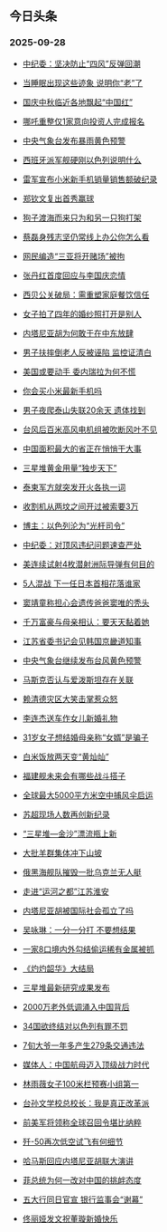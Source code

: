## 今日头条 
### 2025-09-28

+ [中纪委：坚决防止“四风”反弹回潮](https://www.toutiao.com/trending/7554728237902397466/?category_name=topic_innerflow&event_type=hot_board&log_pb=%257B%2522category_name%2522%253A%2522topic_innerflow%2522%252C%2522cluster_type%2522%253A%25220%2522%252C%2522enter_from%2522%253A%2522click_category%2522%252C%2522entrance_hotspot%2522%253A%2522outside%2522%252C%2522event_type%2522%253A%2522hot_board%2522%252C%2522hot_board_cluster_id%2522%253A%25227554728237902397466%2522%252C%2522hot_board_impr_id%2522%253A%252220250928001136FE0361940C1CFE84FC9D%2522%252C%2522jump_page%2522%253A%2522hot_board_page%2522%252C%2522location%2522%253A%2522news_hot_card%2522%252C%2522page_location%2522%253A%2522hot_board_page%2522%252C%2522source%2522%253A%2522trending_tab%2522%252C%2522style_id%2522%253A%252240132%2522%252C%2522title%2522%253A%2522%25E4%25B8%25AD%25E7%25BA%25AA%25E5%25A7%2594%25EF%25BC%259A%25E5%259D%259A%25E5%2586%25B3%25E9%2598%25B2%25E6%25AD%25A2%25E2%2580%259C%25E5%259B%259B%25E9%25A3%258E%25E2%2580%259D%25E5%258F%258D%25E5%25BC%25B9%25E5%259B%259E%25E6%25BD%25AE%2522%257D&rank=&style_id=40132&topic_id=7554728237902397466)

+ [当睡眠出现这些迹象 说明你“老”了](https://www.toutiao.com/trending/7553932145946771466/?category_name=topic_innerflow&event_type=hot_board&log_pb=%257B%2522category_name%2522%253A%2522topic_innerflow%2522%252C%2522cluster_type%2522%253A%25226%2522%252C%2522enter_from%2522%253A%2522click_category%2522%252C%2522entrance_hotspot%2522%253A%2522outside%2522%252C%2522event_type%2522%253A%2522hot_board%2522%252C%2522hot_board_cluster_id%2522%253A%25227553932145946771466%2522%252C%2522hot_board_impr_id%2522%253A%252220250928001136FE0361940C1CFE84FC9D%2522%252C%2522jump_page%2522%253A%2522hot_board_page%2522%252C%2522location%2522%253A%2522news_hot_card%2522%252C%2522page_location%2522%253A%2522hot_board_page%2522%252C%2522source%2522%253A%2522trending_tab%2522%252C%2522style_id%2522%253A%252240132%2522%252C%2522title%2522%253A%2522%25E5%25BD%2593%25E7%259D%25A1%25E7%259C%25A0%25E5%2587%25BA%25E7%258E%25B0%25E8%25BF%2599%25E4%25BA%259B%25E8%25BF%25B9%25E8%25B1%25A1%2B%25E8%25AF%25B4%25E6%2598%258E%25E4%25BD%25A0%25E2%2580%259C%25E8%2580%2581%25E2%2580%259D%25E4%25BA%2586%2522%257D&rank=&style_id=40132&topic_id=7553932145946771466)

+ [国庆中秋临近各地飘起“中国红”](https://www.toutiao.com/article/7554663695675261480)

+ [哪吒重整仅1家意向投资人完成报名](https://www.toutiao.com/trending/7554593857632731186/?category_name=topic_innerflow&event_type=hot_board&log_pb=%257B%2522category_name%2522%253A%2522topic_innerflow%2522%252C%2522cluster_type%2522%253A%25222%2522%252C%2522enter_from%2522%253A%2522click_category%2522%252C%2522entrance_hotspot%2522%253A%2522outside%2522%252C%2522event_type%2522%253A%2522hot_board%2522%252C%2522hot_board_cluster_id%2522%253A%25227554593857632731186%2522%252C%2522hot_board_impr_id%2522%253A%252220250928001136FE0361940C1CFE84FC9D%2522%252C%2522jump_page%2522%253A%2522hot_board_page%2522%252C%2522location%2522%253A%2522news_hot_card%2522%252C%2522page_location%2522%253A%2522hot_board_page%2522%252C%2522source%2522%253A%2522trending_tab%2522%252C%2522style_id%2522%253A%252240132%2522%252C%2522title%2522%253A%2522%25E5%2593%25AA%25E5%2590%2592%25E9%2587%258D%25E6%2595%25B4%25E4%25BB%25851%25E5%25AE%25B6%25E6%2584%258F%25E5%2590%2591%25E6%258A%2595%25E8%25B5%2584%25E4%25BA%25BA%25E5%25AE%258C%25E6%2588%2590%25E6%258A%25A5%25E5%2590%258D%2522%257D&rank=&style_id=40132&topic_id=7554593857632731186)

+ [中央气象台发布暴雨黄色预警](https://www.toutiao.com/trending/7554353255862616083/?category_name=topic_innerflow&event_type=hot_board&log_pb=%257B%2522category_name%2522%253A%2522topic_innerflow%2522%252C%2522cluster_type%2522%253A%25226%2522%252C%2522enter_from%2522%253A%2522click_category%2522%252C%2522entrance_hotspot%2522%253A%2522outside%2522%252C%2522event_type%2522%253A%2522hot_board%2522%252C%2522hot_board_cluster_id%2522%253A%25227554353255862616083%2522%252C%2522hot_board_impr_id%2522%253A%252220250928001136FE0361940C1CFE84FC9D%2522%252C%2522jump_page%2522%253A%2522hot_board_page%2522%252C%2522location%2522%253A%2522news_hot_card%2522%252C%2522page_location%2522%253A%2522hot_board_page%2522%252C%2522source%2522%253A%2522trending_tab%2522%252C%2522style_id%2522%253A%252240132%2522%252C%2522title%2522%253A%2522%25E4%25B8%25AD%25E5%25A4%25AE%25E6%25B0%2594%25E8%25B1%25A1%25E5%258F%25B0%25E5%258F%2591%25E5%25B8%2583%25E6%259A%25B4%25E9%259B%25A8%25E9%25BB%2584%25E8%2589%25B2%25E9%25A2%2584%25E8%25AD%25A6%2522%257D&rank=&style_id=40132&topic_id=7554353255862616083)

+ [西班牙派军舰硬刚以色列说明什么](https://www.toutiao.com/trending/7554730057629961738/?category_name=topic_innerflow&event_type=hot_board&log_pb=%257B%2522category_name%2522%253A%2522topic_innerflow%2522%252C%2522cluster_type%2522%253A%252213%2522%252C%2522enter_from%2522%253A%2522click_category%2522%252C%2522entrance_hotspot%2522%253A%2522outside%2522%252C%2522event_type%2522%253A%2522hot_board%2522%252C%2522hot_board_cluster_id%2522%253A%25227554730057629961738%2522%252C%2522hot_board_impr_id%2522%253A%252220250928001136FE0361940C1CFE84FC9D%2522%252C%2522jump_page%2522%253A%2522hot_board_page%2522%252C%2522location%2522%253A%2522news_hot_card%2522%252C%2522page_location%2522%253A%2522hot_board_page%2522%252C%2522source%2522%253A%2522trending_tab%2522%252C%2522style_id%2522%253A%252240132%2522%252C%2522title%2522%253A%2522%25E8%25A5%25BF%25E7%258F%25AD%25E7%2589%2599%25E6%25B4%25BE%25E5%2586%259B%25E8%2588%25B0%25E7%25A1%25AC%25E5%2588%259A%25E4%25BB%25A5%25E8%2589%25B2%25E5%2588%2597%25E8%25AF%25B4%25E6%2598%258E%25E4%25BB%2580%25E4%25B9%2588%2522%257D&rank=&style_id=40132&topic_id=7554730057629961738)

+ [雷军宣布小米新手机销量销售额破纪录](https://www.toutiao.com/trending/7554185063706099751/?category_name=topic_innerflow&event_type=hot_board&log_pb=%257B%2522category_name%2522%253A%2522topic_innerflow%2522%252C%2522cluster_type%2522%253A%25226%2522%252C%2522enter_from%2522%253A%2522click_category%2522%252C%2522entrance_hotspot%2522%253A%2522outside%2522%252C%2522event_type%2522%253A%2522hot_board%2522%252C%2522hot_board_cluster_id%2522%253A%25227554185063706099751%2522%252C%2522hot_board_impr_id%2522%253A%252220250928001136FE0361940C1CFE84FC9D%2522%252C%2522jump_page%2522%253A%2522hot_board_page%2522%252C%2522location%2522%253A%2522news_hot_card%2522%252C%2522page_location%2522%253A%2522hot_board_page%2522%252C%2522source%2522%253A%2522trending_tab%2522%252C%2522style_id%2522%253A%252240132%2522%252C%2522title%2522%253A%2522%25E9%259B%25B7%25E5%2586%259B%25E5%25AE%25A3%25E5%25B8%2583%25E5%25B0%258F%25E7%25B1%25B3%25E6%2596%25B0%25E6%2589%258B%25E6%259C%25BA%25E9%2594%2580%25E9%2587%258F%25E9%2594%2580%25E5%2594%25AE%25E9%25A2%259D%25E7%25A0%25B4%25E7%25BA%25AA%25E5%25BD%2595%2522%257D&rank=&style_id=40132&topic_id=7554185063706099751)

+ [郑钦文复出首秀赢球](https://www.toutiao.com/trending/7554322596410691111/?category_name=topic_innerflow&event_type=hot_board&log_pb=%257B%2522category_name%2522%253A%2522topic_innerflow%2522%252C%2522cluster_type%2522%253A%25222%2522%252C%2522enter_from%2522%253A%2522click_category%2522%252C%2522entrance_hotspot%2522%253A%2522outside%2522%252C%2522event_type%2522%253A%2522hot_board%2522%252C%2522hot_board_cluster_id%2522%253A%25227554322596410691111%2522%252C%2522hot_board_impr_id%2522%253A%252220250928001136FE0361940C1CFE84FC9D%2522%252C%2522jump_page%2522%253A%2522hot_board_page%2522%252C%2522location%2522%253A%2522news_hot_card%2522%252C%2522page_location%2522%253A%2522hot_board_page%2522%252C%2522source%2522%253A%2522trending_tab%2522%252C%2522style_id%2522%253A%252240132%2522%252C%2522title%2522%253A%2522%25E9%2583%2591%25E9%2592%25A6%25E6%2596%2587%25E5%25A4%258D%25E5%2587%25BA%25E9%25A6%2596%25E7%25A7%2580%25E8%25B5%25A2%25E7%2590%2583%2522%257D&rank=&style_id=40132&topic_id=7554322596410691111)

+ [狗子渡海而来只为和另一只狗打架](https://www.toutiao.com/trending/7554626885326487561/?category_name=topic_innerflow&event_type=hot_board&log_pb=%257B%2522category_name%2522%253A%2522topic_innerflow%2522%252C%2522cluster_type%2522%253A%25226%2522%252C%2522enter_from%2522%253A%2522click_category%2522%252C%2522entrance_hotspot%2522%253A%2522outside%2522%252C%2522event_type%2522%253A%2522hot_board%2522%252C%2522hot_board_cluster_id%2522%253A%25227554626885326487561%2522%252C%2522hot_board_impr_id%2522%253A%252220250928001136FE0361940C1CFE84FC9D%2522%252C%2522jump_page%2522%253A%2522hot_board_page%2522%252C%2522location%2522%253A%2522news_hot_card%2522%252C%2522page_location%2522%253A%2522hot_board_page%2522%252C%2522source%2522%253A%2522trending_tab%2522%252C%2522style_id%2522%253A%252240132%2522%252C%2522title%2522%253A%2522%25E7%258B%2597%25E5%25AD%2590%25E6%25B8%25A1%25E6%25B5%25B7%25E8%2580%258C%25E6%259D%25A5%25E5%258F%25AA%25E4%25B8%25BA%25E5%2592%258C%25E5%258F%25A6%25E4%25B8%2580%25E5%258F%25AA%25E7%258B%2597%25E6%2589%2593%25E6%259E%25B6%2522%257D&rank=&style_id=40132&topic_id=7554626885326487561)

+ [蔡磊身残志坚仍常线上办公你怎么看](https://www.toutiao.com/trending/7554689420588122131/?category_name=topic_innerflow&event_type=hot_board&log_pb=%257B%2522category_name%2522%253A%2522topic_innerflow%2522%252C%2522cluster_type%2522%253A%252210%2522%252C%2522enter_from%2522%253A%2522click_category%2522%252C%2522entrance_hotspot%2522%253A%2522outside%2522%252C%2522event_type%2522%253A%2522hot_board%2522%252C%2522hot_board_cluster_id%2522%253A%25227554689420588122131%2522%252C%2522hot_board_impr_id%2522%253A%252220250928001136FE0361940C1CFE84FC9D%2522%252C%2522jump_page%2522%253A%2522hot_board_page%2522%252C%2522location%2522%253A%2522news_hot_card%2522%252C%2522page_location%2522%253A%2522hot_board_page%2522%252C%2522source%2522%253A%2522trending_tab%2522%252C%2522style_id%2522%253A%252240132%2522%252C%2522title%2522%253A%2522%25E8%2594%25A1%25E7%25A3%258A%25E8%25BA%25AB%25E6%25AE%258B%25E5%25BF%2597%25E5%259D%259A%25E4%25BB%258D%25E5%25B8%25B8%25E7%25BA%25BF%25E4%25B8%258A%25E5%258A%259E%25E5%2585%25AC%25E4%25BD%25A0%25E6%2580%258E%25E4%25B9%2588%25E7%259C%258B%2522%257D&rank=&style_id=40132&topic_id=7554689420588122131)

+ [网民编造“三亚将开赌场”被拘](https://www.toutiao.com/trending/7554288939445010495/?category_name=topic_innerflow&event_type=hot_board&log_pb=%257B%2522category_name%2522%253A%2522topic_innerflow%2522%252C%2522cluster_type%2522%253A%25226%2522%252C%2522enter_from%2522%253A%2522click_category%2522%252C%2522entrance_hotspot%2522%253A%2522outside%2522%252C%2522event_type%2522%253A%2522hot_board%2522%252C%2522hot_board_cluster_id%2522%253A%25227554288939445010495%2522%252C%2522hot_board_impr_id%2522%253A%252220250928001136FE0361940C1CFE84FC9D%2522%252C%2522jump_page%2522%253A%2522hot_board_page%2522%252C%2522location%2522%253A%2522news_hot_card%2522%252C%2522page_location%2522%253A%2522hot_board_page%2522%252C%2522source%2522%253A%2522trending_tab%2522%252C%2522style_id%2522%253A%252240132%2522%252C%2522title%2522%253A%2522%25E7%25BD%2591%25E6%25B0%2591%25E7%25BC%2596%25E9%2580%25A0%25E2%2580%259C%25E4%25B8%2589%25E4%25BA%259A%25E5%25B0%2586%25E5%25BC%2580%25E8%25B5%258C%25E5%259C%25BA%25E2%2580%259D%25E8%25A2%25AB%25E6%258B%2598%2522%257D&rank=&style_id=40132&topic_id=7554288939445010495)

+ [张丹红首度回应与李国庆恋情](https://www.toutiao.com/trending/7554209605174214698/?category_name=topic_innerflow&event_type=hot_board&log_pb=%257B%2522category_name%2522%253A%2522topic_innerflow%2522%252C%2522cluster_type%2522%253A%25221%2522%252C%2522enter_from%2522%253A%2522click_category%2522%252C%2522entrance_hotspot%2522%253A%2522outside%2522%252C%2522event_type%2522%253A%2522hot_board%2522%252C%2522hot_board_cluster_id%2522%253A%25227554209605174214698%2522%252C%2522hot_board_impr_id%2522%253A%252220250928001136FE0361940C1CFE84FC9D%2522%252C%2522jump_page%2522%253A%2522hot_board_page%2522%252C%2522location%2522%253A%2522news_hot_card%2522%252C%2522page_location%2522%253A%2522hot_board_page%2522%252C%2522source%2522%253A%2522trending_tab%2522%252C%2522style_id%2522%253A%252240132%2522%252C%2522title%2522%253A%2522%25E5%25BC%25A0%25E4%25B8%25B9%25E7%25BA%25A2%25E9%25A6%2596%25E5%25BA%25A6%25E5%259B%259E%25E5%25BA%2594%25E4%25B8%258E%25E6%259D%258E%25E5%259B%25BD%25E5%25BA%2586%25E6%2581%258B%25E6%2583%2585%2522%257D&rank=&style_id=40132&topic_id=7554209605174214698)

+ [西贝公关破局：需重塑家庭餐饮信任](https://www.toutiao.com/trending/7554758444641685042/?category_name=topic_innerflow&event_type=hot_board&log_pb=%257B%2522category_name%2522%253A%2522topic_innerflow%2522%252C%2522cluster_type%2522%253A%252213%2522%252C%2522enter_from%2522%253A%2522click_category%2522%252C%2522entrance_hotspot%2522%253A%2522outside%2522%252C%2522event_type%2522%253A%2522hot_board%2522%252C%2522hot_board_cluster_id%2522%253A%25227554758444641685042%2522%252C%2522hot_board_impr_id%2522%253A%252220250928001136FE0361940C1CFE84FC9D%2522%252C%2522jump_page%2522%253A%2522hot_board_page%2522%252C%2522location%2522%253A%2522news_hot_card%2522%252C%2522page_location%2522%253A%2522hot_board_page%2522%252C%2522source%2522%253A%2522trending_tab%2522%252C%2522style_id%2522%253A%252240132%2522%252C%2522title%2522%253A%2522%25E8%25A5%25BF%25E8%25B4%259D%25E5%2585%25AC%25E5%2585%25B3%25E7%25A0%25B4%25E5%25B1%2580%25EF%25BC%259A%25E9%259C%2580%25E9%2587%258D%25E5%25A1%2591%25E5%25AE%25B6%25E5%25BA%25AD%25E9%25A4%2590%25E9%25A5%25AE%25E4%25BF%25A1%25E4%25BB%25BB%2522%257D&rank=&style_id=40132&topic_id=7554758444641685042)

+ [女子拍了四年的婚纱照打开是别人](https://www.toutiao.com/trending/7554591815173668903/?category_name=topic_innerflow&event_type=hot_board&log_pb=%257B%2522category_name%2522%253A%2522topic_innerflow%2522%252C%2522cluster_type%2522%253A%25220%2522%252C%2522enter_from%2522%253A%2522click_category%2522%252C%2522entrance_hotspot%2522%253A%2522outside%2522%252C%2522event_type%2522%253A%2522hot_board%2522%252C%2522hot_board_cluster_id%2522%253A%25227554591815173668903%2522%252C%2522hot_board_impr_id%2522%253A%252220250928001136FE0361940C1CFE84FC9D%2522%252C%2522jump_page%2522%253A%2522hot_board_page%2522%252C%2522location%2522%253A%2522news_hot_card%2522%252C%2522page_location%2522%253A%2522hot_board_page%2522%252C%2522source%2522%253A%2522trending_tab%2522%252C%2522style_id%2522%253A%252240132%2522%252C%2522title%2522%253A%2522%25E5%25A5%25B3%25E5%25AD%2590%25E6%258B%258D%25E4%25BA%2586%25E5%259B%259B%25E5%25B9%25B4%25E7%259A%2584%25E5%25A9%259A%25E7%25BA%25B1%25E7%2585%25A7%25E6%2589%2593%25E5%25BC%2580%25E6%2598%25AF%25E5%2588%25AB%25E4%25BA%25BA%2522%257D&rank=&style_id=40132&topic_id=7554591815173668903)

+ [内塔尼亚胡为何敢于在中东放肆](https://www.toutiao.com/trending/7554776726828486198/?category_name=topic_innerflow&event_type=hot_board&log_pb=%257B%2522category_name%2522%253A%2522topic_innerflow%2522%252C%2522cluster_type%2522%253A%252213%2522%252C%2522enter_from%2522%253A%2522click_category%2522%252C%2522entrance_hotspot%2522%253A%2522outside%2522%252C%2522event_type%2522%253A%2522hot_board%2522%252C%2522hot_board_cluster_id%2522%253A%25227554776726828486198%2522%252C%2522hot_board_impr_id%2522%253A%252220250928001136FE0361940C1CFE84FC9D%2522%252C%2522jump_page%2522%253A%2522hot_board_page%2522%252C%2522location%2522%253A%2522news_hot_card%2522%252C%2522page_location%2522%253A%2522hot_board_page%2522%252C%2522source%2522%253A%2522trending_tab%2522%252C%2522style_id%2522%253A%252240132%2522%252C%2522title%2522%253A%2522%25E5%2586%2585%25E5%25A1%2594%25E5%25B0%25BC%25E4%25BA%259A%25E8%2583%25A1%25E4%25B8%25BA%25E4%25BD%2595%25E6%2595%25A2%25E4%25BA%258E%25E5%259C%25A8%25E4%25B8%25AD%25E4%25B8%259C%25E6%2594%25BE%25E8%2582%2586%2522%257D&rank=&style_id=40132&topic_id=7554776726828486198)

+ [男子扶摔倒老人反被诬陷 监控证清白](https://www.toutiao.com/trending/7553953597017374758/?category_name=topic_innerflow&event_type=hot_board&log_pb=%257B%2522category_name%2522%253A%2522topic_innerflow%2522%252C%2522cluster_type%2522%253A%25228%2522%252C%2522enter_from%2522%253A%2522click_category%2522%252C%2522entrance_hotspot%2522%253A%2522outside%2522%252C%2522event_type%2522%253A%2522hot_board%2522%252C%2522hot_board_cluster_id%2522%253A%25227553953597017374758%2522%252C%2522hot_board_impr_id%2522%253A%252220250928001136FE0361940C1CFE84FC9D%2522%252C%2522jump_page%2522%253A%2522hot_board_page%2522%252C%2522location%2522%253A%2522news_hot_card%2522%252C%2522page_location%2522%253A%2522hot_board_page%2522%252C%2522source%2522%253A%2522trending_tab%2522%252C%2522style_id%2522%253A%252240132%2522%252C%2522title%2522%253A%2522%25E7%2594%25B7%25E5%25AD%2590%25E6%2589%25B6%25E6%2591%2594%25E5%2580%2592%25E8%2580%2581%25E4%25BA%25BA%25E5%258F%258D%25E8%25A2%25AB%25E8%25AF%25AC%25E9%2599%25B7%2B%25E7%259B%2591%25E6%258E%25A7%25E8%25AF%2581%25E6%25B8%2585%25E7%2599%25BD%2522%257D&rank=&style_id=40132&topic_id=7553953597017374758)

+ [美国或要动手 委内瑞拉为何不慌](https://www.toutiao.com/trending/7554183894813278259/?category_name=topic_innerflow&event_type=hot_board&log_pb=%257B%2522category_name%2522%253A%2522topic_innerflow%2522%252C%2522cluster_type%2522%253A%25221%2522%252C%2522enter_from%2522%253A%2522click_category%2522%252C%2522entrance_hotspot%2522%253A%2522outside%2522%252C%2522event_type%2522%253A%2522hot_board%2522%252C%2522hot_board_cluster_id%2522%253A%25227554183894813278259%2522%252C%2522hot_board_impr_id%2522%253A%252220250928001136FE0361940C1CFE84FC9D%2522%252C%2522jump_page%2522%253A%2522hot_board_page%2522%252C%2522location%2522%253A%2522news_hot_card%2522%252C%2522page_location%2522%253A%2522hot_board_page%2522%252C%2522source%2522%253A%2522trending_tab%2522%252C%2522style_id%2522%253A%252240132%2522%252C%2522title%2522%253A%2522%25E7%25BE%258E%25E5%259B%25BD%25E6%2588%2596%25E8%25A6%2581%25E5%258A%25A8%25E6%2589%258B%2B%25E5%25A7%2594%25E5%2586%2585%25E7%2591%259E%25E6%258B%2589%25E4%25B8%25BA%25E4%25BD%2595%25E4%25B8%258D%25E6%2585%258C%2522%257D&rank=&style_id=40132&topic_id=7554183894813278259)

+ [你会买小米最新手机吗](https://www.toutiao.com/trending/7554490231291789355/?category_name=topic_innerflow&event_type=hot_board&log_pb=%257B%2522category_name%2522%253A%2522topic_innerflow%2522%252C%2522cluster_type%2522%253A%252210%2522%252C%2522enter_from%2522%253A%2522click_category%2522%252C%2522entrance_hotspot%2522%253A%2522outside%2522%252C%2522event_type%2522%253A%2522hot_board%2522%252C%2522hot_board_cluster_id%2522%253A%25227554490231291789355%2522%252C%2522hot_board_impr_id%2522%253A%252220250928001136FE0361940C1CFE84FC9D%2522%252C%2522jump_page%2522%253A%2522hot_board_page%2522%252C%2522location%2522%253A%2522news_hot_card%2522%252C%2522page_location%2522%253A%2522hot_board_page%2522%252C%2522source%2522%253A%2522trending_tab%2522%252C%2522style_id%2522%253A%252240132%2522%252C%2522title%2522%253A%2522%25E4%25BD%25A0%25E4%25BC%259A%25E4%25B9%25B0%25E5%25B0%258F%25E7%25B1%25B3%25E6%259C%2580%25E6%2596%25B0%25E6%2589%258B%25E6%259C%25BA%25E5%2590%2597%2522%257D&rank=&style_id=40132&topic_id=7554490231291789355)

+ [男子夜爬泰山失联20余天 遗体找到](https://www.toutiao.com/trending/7554660981705719847/?category_name=topic_innerflow&event_type=hot_board&log_pb=%257B%2522category_name%2522%253A%2522topic_innerflow%2522%252C%2522cluster_type%2522%253A%25220%2522%252C%2522enter_from%2522%253A%2522click_category%2522%252C%2522entrance_hotspot%2522%253A%2522outside%2522%252C%2522event_type%2522%253A%2522hot_board%2522%252C%2522hot_board_cluster_id%2522%253A%25227554660981705719847%2522%252C%2522hot_board_impr_id%2522%253A%252220250928001136FE0361940C1CFE84FC9D%2522%252C%2522jump_page%2522%253A%2522hot_board_page%2522%252C%2522location%2522%253A%2522news_hot_card%2522%252C%2522page_location%2522%253A%2522hot_board_page%2522%252C%2522source%2522%253A%2522trending_tab%2522%252C%2522style_id%2522%253A%252240132%2522%252C%2522title%2522%253A%2522%25E7%2594%25B7%25E5%25AD%2590%25E5%25A4%259C%25E7%2588%25AC%25E6%25B3%25B0%25E5%25B1%25B1%25E5%25A4%25B1%25E8%2581%259420%25E4%25BD%2599%25E5%25A4%25A9%2B%25E9%2581%2597%25E4%25BD%2593%25E6%2589%25BE%25E5%2588%25B0%2522%257D&rank=&style_id=40132&topic_id=7554660981705719847)

+ [台风后百米高风电机组被吹断风叶不见](https://www.toutiao.com/trending/7554761190380097033/?category_name=topic_innerflow&event_type=hot_board&log_pb=%257B%2522category_name%2522%253A%2522topic_innerflow%2522%252C%2522cluster_type%2522%253A%25222%2522%252C%2522enter_from%2522%253A%2522click_category%2522%252C%2522entrance_hotspot%2522%253A%2522outside%2522%252C%2522event_type%2522%253A%2522hot_board%2522%252C%2522hot_board_cluster_id%2522%253A%25227554761190380097033%2522%252C%2522hot_board_impr_id%2522%253A%252220250928001136FE0361940C1CFE84FC9D%2522%252C%2522jump_page%2522%253A%2522hot_board_page%2522%252C%2522location%2522%253A%2522news_hot_card%2522%252C%2522page_location%2522%253A%2522hot_board_page%2522%252C%2522source%2522%253A%2522trending_tab%2522%252C%2522style_id%2522%253A%252240132%2522%252C%2522title%2522%253A%2522%25E5%258F%25B0%25E9%25A3%258E%25E5%2590%258E%25E7%2599%25BE%25E7%25B1%25B3%25E9%25AB%2598%25E9%25A3%258E%25E7%2594%25B5%25E6%259C%25BA%25E7%25BB%2584%25E8%25A2%25AB%25E5%2590%25B9%25E6%2596%25AD%25E9%25A3%258E%25E5%258F%25B6%25E4%25B8%258D%25E8%25A7%2581%2522%257D&rank=&style_id=40132&topic_id=7554761190380097033)

+ [中国面积最大的省正在悄悄干大事](https://www.toutiao.com/trending/7554698195389910555/?category_name=topic_innerflow&event_type=hot_board&log_pb=%257B%2522category_name%2522%253A%2522topic_innerflow%2522%252C%2522cluster_type%2522%253A%252213%2522%252C%2522enter_from%2522%253A%2522click_category%2522%252C%2522entrance_hotspot%2522%253A%2522outside%2522%252C%2522event_type%2522%253A%2522hot_board%2522%252C%2522hot_board_cluster_id%2522%253A%25227554698195389910555%2522%252C%2522hot_board_impr_id%2522%253A%252220250928001136FE0361940C1CFE84FC9D%2522%252C%2522jump_page%2522%253A%2522hot_board_page%2522%252C%2522location%2522%253A%2522news_hot_card%2522%252C%2522page_location%2522%253A%2522hot_board_page%2522%252C%2522source%2522%253A%2522trending_tab%2522%252C%2522style_id%2522%253A%252240132%2522%252C%2522title%2522%253A%2522%25E4%25B8%25AD%25E5%259B%25BD%25E9%259D%25A2%25E7%25A7%25AF%25E6%259C%2580%25E5%25A4%25A7%25E7%259A%2584%25E7%259C%2581%25E6%25AD%25A3%25E5%259C%25A8%25E6%2582%2584%25E6%2582%2584%25E5%25B9%25B2%25E5%25A4%25A7%25E4%25BA%258B%2522%257D&rank=&style_id=40132&topic_id=7554698195389910555)

+ [三星堆黄金用量“独步天下”](https://www.toutiao.com/trending/7554693706281435162/?category_name=topic_innerflow&event_type=hot_board&log_pb=%257B%2522category_name%2522%253A%2522topic_innerflow%2522%252C%2522cluster_type%2522%253A%25226%2522%252C%2522enter_from%2522%253A%2522click_category%2522%252C%2522entrance_hotspot%2522%253A%2522outside%2522%252C%2522event_type%2522%253A%2522hot_board%2522%252C%2522hot_board_cluster_id%2522%253A%25227554693706281435162%2522%252C%2522hot_board_impr_id%2522%253A%252220250928001136FE0361940C1CFE84FC9D%2522%252C%2522jump_page%2522%253A%2522hot_board_page%2522%252C%2522location%2522%253A%2522news_hot_card%2522%252C%2522page_location%2522%253A%2522hot_board_page%2522%252C%2522source%2522%253A%2522trending_tab%2522%252C%2522style_id%2522%253A%252240132%2522%252C%2522title%2522%253A%2522%25E4%25B8%2589%25E6%2598%259F%25E5%25A0%2586%25E9%25BB%2584%25E9%2587%2591%25E7%2594%25A8%25E9%2587%258F%25E2%2580%259C%25E7%258B%25AC%25E6%25AD%25A5%25E5%25A4%25A9%25E4%25B8%258B%25E2%2580%259D%2522%257D&rank=&style_id=40132&topic_id=7554693706281435162)

+ [泰柬军方就突发开火各执一词](https://www.toutiao.com/trending/7553801995451121700/?category_name=topic_innerflow&event_type=hot_board&log_pb=%257B%2522category_name%2522%253A%2522topic_innerflow%2522%252C%2522cluster_type%2522%253A%25221%2522%252C%2522enter_from%2522%253A%2522click_category%2522%252C%2522entrance_hotspot%2522%253A%2522outside%2522%252C%2522event_type%2522%253A%2522hot_board%2522%252C%2522hot_board_cluster_id%2522%253A%25227553801995451121700%2522%252C%2522hot_board_impr_id%2522%253A%252220250928001136FE0361940C1CFE84FC9D%2522%252C%2522jump_page%2522%253A%2522hot_board_page%2522%252C%2522location%2522%253A%2522news_hot_card%2522%252C%2522page_location%2522%253A%2522hot_board_page%2522%252C%2522source%2522%253A%2522trending_tab%2522%252C%2522style_id%2522%253A%252240132%2522%252C%2522title%2522%253A%2522%25E6%25B3%25B0%25E6%259F%25AC%25E5%2586%259B%25E6%2596%25B9%25E5%25B0%25B1%25E7%25AA%2581%25E5%258F%2591%25E5%25BC%2580%25E7%2581%25AB%25E5%2590%2584%25E6%2589%25A7%25E4%25B8%2580%25E8%25AF%258D%2522%257D&rank=&style_id=40132&topic_id=7553801995451121700)

+ [收割机从两坟之间开过被索要3万](https://www.toutiao.com/trending/7554406263191748658/?category_name=topic_innerflow&event_type=hot_board&log_pb=%257B%2522category_name%2522%253A%2522topic_innerflow%2522%252C%2522cluster_type%2522%253A%25226%2522%252C%2522enter_from%2522%253A%2522click_category%2522%252C%2522entrance_hotspot%2522%253A%2522outside%2522%252C%2522event_type%2522%253A%2522hot_board%2522%252C%2522hot_board_cluster_id%2522%253A%25227554406263191748658%2522%252C%2522hot_board_impr_id%2522%253A%252220250928001136FE0361940C1CFE84FC9D%2522%252C%2522jump_page%2522%253A%2522hot_board_page%2522%252C%2522location%2522%253A%2522news_hot_card%2522%252C%2522page_location%2522%253A%2522hot_board_page%2522%252C%2522source%2522%253A%2522trending_tab%2522%252C%2522style_id%2522%253A%252240132%2522%252C%2522title%2522%253A%2522%25E6%2594%25B6%25E5%2589%25B2%25E6%259C%25BA%25E4%25BB%258E%25E4%25B8%25A4%25E5%259D%259F%25E4%25B9%258B%25E9%2597%25B4%25E5%25BC%2580%25E8%25BF%2587%25E8%25A2%25AB%25E7%25B4%25A2%25E8%25A6%25813%25E4%25B8%2587%2522%257D&rank=&style_id=40132&topic_id=7554406263191748658)

+ [博主：以色列沦为“光杆司令”](https://www.toutiao.com/trending/7554757122257325610/?category_name=topic_innerflow&event_type=hot_board&log_pb=%257B%2522category_name%2522%253A%2522topic_innerflow%2522%252C%2522cluster_type%2522%253A%252213%2522%252C%2522enter_from%2522%253A%2522click_category%2522%252C%2522entrance_hotspot%2522%253A%2522outside%2522%252C%2522event_type%2522%253A%2522hot_board%2522%252C%2522hot_board_cluster_id%2522%253A%25227554757122257325610%2522%252C%2522hot_board_impr_id%2522%253A%252220250928001136FE0361940C1CFE84FC9D%2522%252C%2522jump_page%2522%253A%2522hot_board_page%2522%252C%2522location%2522%253A%2522news_hot_card%2522%252C%2522page_location%2522%253A%2522hot_board_page%2522%252C%2522source%2522%253A%2522trending_tab%2522%252C%2522style_id%2522%253A%252240132%2522%252C%2522title%2522%253A%2522%25E5%258D%259A%25E4%25B8%25BB%25EF%25BC%259A%25E4%25BB%25A5%25E8%2589%25B2%25E5%2588%2597%25E6%25B2%25A6%25E4%25B8%25BA%25E2%2580%259C%25E5%2585%2589%25E6%259D%2586%25E5%258F%25B8%25E4%25BB%25A4%25E2%2580%259D%2522%257D&rank=&style_id=40132&topic_id=7554757122257325610)

+ [中纪委：对顶风违纪问题速查严处](https://www.toutiao.com/trending/7553590271666962474/?category_name=topic_innerflow&event_type=hot_board&log_pb=%257B%2522category_name%2522%253A%2522topic_innerflow%2522%252C%2522cluster_type%2522%253A%25226%2522%252C%2522enter_from%2522%253A%2522click_category%2522%252C%2522entrance_hotspot%2522%253A%2522outside%2522%252C%2522event_type%2522%253A%2522hot_board%2522%252C%2522hot_board_cluster_id%2522%253A%25227553590271666962474%2522%252C%2522hot_board_impr_id%2522%253A%252220250928001136FE0361940C1CFE84FC9D%2522%252C%2522jump_page%2522%253A%2522hot_board_page%2522%252C%2522location%2522%253A%2522news_hot_card%2522%252C%2522page_location%2522%253A%2522hot_board_page%2522%252C%2522source%2522%253A%2522trending_tab%2522%252C%2522style_id%2522%253A%252240132%2522%252C%2522title%2522%253A%2522%25E4%25B8%25AD%25E7%25BA%25AA%25E5%25A7%2594%25EF%25BC%259A%25E5%25AF%25B9%25E9%25A1%25B6%25E9%25A3%258E%25E8%25BF%259D%25E7%25BA%25AA%25E9%2597%25AE%25E9%25A2%2598%25E9%2580%259F%25E6%259F%25A5%25E4%25B8%25A5%25E5%25A4%2584%2522%257D&rank=&style_id=40132&topic_id=7553590271666962474)

+ [美连续试射4枚潜射洲际导弹有何目的](https://www.toutiao.com/trending/7554717828406840895/?category_name=topic_innerflow&event_type=hot_board&log_pb=%257B%2522category_name%2522%253A%2522topic_innerflow%2522%252C%2522cluster_type%2522%253A%252213%2522%252C%2522enter_from%2522%253A%2522click_category%2522%252C%2522entrance_hotspot%2522%253A%2522outside%2522%252C%2522event_type%2522%253A%2522hot_board%2522%252C%2522hot_board_cluster_id%2522%253A%25227554717828406840895%2522%252C%2522hot_board_impr_id%2522%253A%252220250928001136FE0361940C1CFE84FC9D%2522%252C%2522jump_page%2522%253A%2522hot_board_page%2522%252C%2522location%2522%253A%2522news_hot_card%2522%252C%2522page_location%2522%253A%2522hot_board_page%2522%252C%2522source%2522%253A%2522trending_tab%2522%252C%2522style_id%2522%253A%252240132%2522%252C%2522title%2522%253A%2522%25E7%25BE%258E%25E8%25BF%259E%25E7%25BB%25AD%25E8%25AF%2595%25E5%25B0%25844%25E6%259E%259A%25E6%25BD%259C%25E5%25B0%2584%25E6%25B4%25B2%25E9%2599%2585%25E5%25AF%25BC%25E5%25BC%25B9%25E6%259C%2589%25E4%25BD%2595%25E7%259B%25AE%25E7%259A%2584%2522%257D&rank=&style_id=40132&topic_id=7554717828406840895)

+ [5人混战 下一任日本首相花落谁家](https://www.toutiao.com/trending/7553880742145818660/?category_name=topic_innerflow&event_type=hot_board&log_pb=%257B%2522category_name%2522%253A%2522topic_innerflow%2522%252C%2522cluster_type%2522%253A%25221%2522%252C%2522enter_from%2522%253A%2522click_category%2522%252C%2522entrance_hotspot%2522%253A%2522outside%2522%252C%2522event_type%2522%253A%2522hot_board%2522%252C%2522hot_board_cluster_id%2522%253A%25227553880742145818660%2522%252C%2522hot_board_impr_id%2522%253A%252220250928001136FE0361940C1CFE84FC9D%2522%252C%2522jump_page%2522%253A%2522hot_board_page%2522%252C%2522location%2522%253A%2522news_hot_card%2522%252C%2522page_location%2522%253A%2522hot_board_page%2522%252C%2522source%2522%253A%2522trending_tab%2522%252C%2522style_id%2522%253A%252240132%2522%252C%2522title%2522%253A%25225%25E4%25BA%25BA%25E6%25B7%25B7%25E6%2588%2598%2B%25E4%25B8%258B%25E4%25B8%2580%25E4%25BB%25BB%25E6%2597%25A5%25E6%259C%25AC%25E9%25A6%2596%25E7%259B%25B8%25E8%258A%25B1%25E8%2590%25BD%25E8%25B0%2581%25E5%25AE%25B6%2522%257D&rank=&style_id=40132&topic_id=7553880742145818660)

+ [窦靖童称担心会遗传爸爸窦唯的秃头](https://www.toutiao.com/trending/7554370309064048667/?category_name=topic_innerflow&event_type=hot_board&log_pb=%257B%2522category_name%2522%253A%2522topic_innerflow%2522%252C%2522cluster_type%2522%253A%25226%2522%252C%2522enter_from%2522%253A%2522click_category%2522%252C%2522entrance_hotspot%2522%253A%2522outside%2522%252C%2522event_type%2522%253A%2522hot_board%2522%252C%2522hot_board_cluster_id%2522%253A%25227554370309064048667%2522%252C%2522hot_board_impr_id%2522%253A%252220250928001136FE0361940C1CFE84FC9D%2522%252C%2522jump_page%2522%253A%2522hot_board_page%2522%252C%2522location%2522%253A%2522news_hot_card%2522%252C%2522page_location%2522%253A%2522hot_board_page%2522%252C%2522source%2522%253A%2522trending_tab%2522%252C%2522style_id%2522%253A%252240132%2522%252C%2522title%2522%253A%2522%25E7%25AA%25A6%25E9%259D%2596%25E7%25AB%25A5%25E7%25A7%25B0%25E6%258B%2585%25E5%25BF%2583%25E4%25BC%259A%25E9%2581%2597%25E4%25BC%25A0%25E7%2588%25B8%25E7%2588%25B8%25E7%25AA%25A6%25E5%2594%25AF%25E7%259A%2584%25E7%25A7%2583%25E5%25A4%25B4%2522%257D&rank=&style_id=40132&topic_id=7554370309064048667)

+ [千万富豪与母亲相认：要天天黏着她](https://www.toutiao.com/trending/7553980712710537270/?category_name=topic_innerflow&event_type=hot_board&log_pb=%257B%2522category_name%2522%253A%2522topic_innerflow%2522%252C%2522cluster_type%2522%253A%25220%2522%252C%2522enter_from%2522%253A%2522click_category%2522%252C%2522entrance_hotspot%2522%253A%2522outside%2522%252C%2522event_type%2522%253A%2522hot_board%2522%252C%2522hot_board_cluster_id%2522%253A%25227553980712710537270%2522%252C%2522hot_board_impr_id%2522%253A%252220250928001136FE0361940C1CFE84FC9D%2522%252C%2522jump_page%2522%253A%2522hot_board_page%2522%252C%2522location%2522%253A%2522news_hot_card%2522%252C%2522page_location%2522%253A%2522hot_board_page%2522%252C%2522source%2522%253A%2522trending_tab%2522%252C%2522style_id%2522%253A%252240132%2522%252C%2522title%2522%253A%2522%25E5%258D%2583%25E4%25B8%2587%25E5%25AF%258C%25E8%25B1%25AA%25E4%25B8%258E%25E6%25AF%258D%25E4%25BA%25B2%25E7%259B%25B8%25E8%25AE%25A4%25EF%25BC%259A%25E8%25A6%2581%25E5%25A4%25A9%25E5%25A4%25A9%25E9%25BB%258F%25E7%259D%2580%25E5%25A5%25B9%2522%257D&rank=&style_id=40132&topic_id=7553980712710537270)

+ [江苏省委书记会见韩国京畿道知事](https://www.toutiao.com/trending/7554749369124487218/?category_name=topic_innerflow&event_type=hot_board&log_pb=%257B%2522category_name%2522%253A%2522topic_innerflow%2522%252C%2522cluster_type%2522%253A%25226%2522%252C%2522enter_from%2522%253A%2522click_category%2522%252C%2522entrance_hotspot%2522%253A%2522outside%2522%252C%2522event_type%2522%253A%2522hot_board%2522%252C%2522hot_board_cluster_id%2522%253A%25227554749369124487218%2522%252C%2522hot_board_impr_id%2522%253A%252220250928001136FE0361940C1CFE84FC9D%2522%252C%2522jump_page%2522%253A%2522hot_board_page%2522%252C%2522location%2522%253A%2522news_hot_card%2522%252C%2522page_location%2522%253A%2522hot_board_page%2522%252C%2522source%2522%253A%2522trending_tab%2522%252C%2522style_id%2522%253A%252240132%2522%252C%2522title%2522%253A%2522%25E6%25B1%259F%25E8%258B%258F%25E7%259C%2581%25E5%25A7%2594%25E4%25B9%25A6%25E8%25AE%25B0%25E4%25BC%259A%25E8%25A7%2581%25E9%259F%25A9%25E5%259B%25BD%25E4%25BA%25AC%25E7%2595%25BF%25E9%2581%2593%25E7%259F%25A5%25E4%25BA%258B%2522%257D&rank=&style_id=40132&topic_id=7554749369124487218)

+ [中央气象台继续发布台风黄色预警](https://www.toutiao.com/trending/7554242070060220426/?category_name=topic_innerflow&event_type=hot_board&log_pb=%257B%2522category_name%2522%253A%2522topic_innerflow%2522%252C%2522cluster_type%2522%253A%25226%2522%252C%2522enter_from%2522%253A%2522click_category%2522%252C%2522entrance_hotspot%2522%253A%2522outside%2522%252C%2522event_type%2522%253A%2522hot_board%2522%252C%2522hot_board_cluster_id%2522%253A%25227554242070060220426%2522%252C%2522hot_board_impr_id%2522%253A%252220250928001136FE0361940C1CFE84FC9D%2522%252C%2522jump_page%2522%253A%2522hot_board_page%2522%252C%2522location%2522%253A%2522news_hot_card%2522%252C%2522page_location%2522%253A%2522hot_board_page%2522%252C%2522source%2522%253A%2522trending_tab%2522%252C%2522style_id%2522%253A%252240132%2522%252C%2522title%2522%253A%2522%25E4%25B8%25AD%25E5%25A4%25AE%25E6%25B0%2594%25E8%25B1%25A1%25E5%258F%25B0%25E7%25BB%25A7%25E7%25BB%25AD%25E5%258F%2591%25E5%25B8%2583%25E5%258F%25B0%25E9%25A3%258E%25E9%25BB%2584%25E8%2589%25B2%25E9%25A2%2584%25E8%25AD%25A6%2522%257D&rank=&style_id=40132&topic_id=7554242070060220426)

+ [马斯克否认与爱泼斯坦存在关联](https://www.toutiao.com/trending/7554634241788346394/?category_name=topic_innerflow&event_type=hot_board&log_pb=%257B%2522category_name%2522%253A%2522topic_innerflow%2522%252C%2522cluster_type%2522%253A%25221%2522%252C%2522enter_from%2522%253A%2522click_category%2522%252C%2522entrance_hotspot%2522%253A%2522outside%2522%252C%2522event_type%2522%253A%2522hot_board%2522%252C%2522hot_board_cluster_id%2522%253A%25227554634241788346394%2522%252C%2522hot_board_impr_id%2522%253A%252220250928001136FE0361940C1CFE84FC9D%2522%252C%2522jump_page%2522%253A%2522hot_board_page%2522%252C%2522location%2522%253A%2522news_hot_card%2522%252C%2522page_location%2522%253A%2522hot_board_page%2522%252C%2522source%2522%253A%2522trending_tab%2522%252C%2522style_id%2522%253A%252240132%2522%252C%2522title%2522%253A%2522%25E9%25A9%25AC%25E6%2596%25AF%25E5%2585%258B%25E5%2590%25A6%25E8%25AE%25A4%25E4%25B8%258E%25E7%2588%25B1%25E6%25B3%25BC%25E6%2596%25AF%25E5%259D%25A6%25E5%25AD%2598%25E5%259C%25A8%25E5%2585%25B3%25E8%2581%2594%2522%257D&rank=&style_id=40132&topic_id=7554634241788346394)

+ [赖清德灾区大笑击掌惹众怒](https://www.toutiao.com/trending/7554737840341388827/?category_name=topic_innerflow&event_type=hot_board&log_pb=%257B%2522category_name%2522%253A%2522topic_innerflow%2522%252C%2522cluster_type%2522%253A%252213%2522%252C%2522enter_from%2522%253A%2522click_category%2522%252C%2522entrance_hotspot%2522%253A%2522outside%2522%252C%2522event_type%2522%253A%2522hot_board%2522%252C%2522hot_board_cluster_id%2522%253A%25227554737840341388827%2522%252C%2522hot_board_impr_id%2522%253A%252220250928001136FE0361940C1CFE84FC9D%2522%252C%2522jump_page%2522%253A%2522hot_board_page%2522%252C%2522location%2522%253A%2522news_hot_card%2522%252C%2522page_location%2522%253A%2522hot_board_page%2522%252C%2522source%2522%253A%2522trending_tab%2522%252C%2522style_id%2522%253A%252240132%2522%252C%2522title%2522%253A%2522%25E8%25B5%2596%25E6%25B8%2585%25E5%25BE%25B7%25E7%2581%25BE%25E5%258C%25BA%25E5%25A4%25A7%25E7%25AC%2591%25E5%2587%25BB%25E6%258E%258C%25E6%2583%25B9%25E4%25BC%2597%25E6%2580%2592%2522%257D&rank=&style_id=40132&topic_id=7554737840341388827)

+ [李连杰送车作女儿新婚礼物](https://www.toutiao.com/trending/7553783272950530091/?category_name=topic_innerflow&event_type=hot_board&log_pb=%257B%2522category_name%2522%253A%2522topic_innerflow%2522%252C%2522cluster_type%2522%253A%25226%2522%252C%2522enter_from%2522%253A%2522click_category%2522%252C%2522entrance_hotspot%2522%253A%2522outside%2522%252C%2522event_type%2522%253A%2522hot_board%2522%252C%2522hot_board_cluster_id%2522%253A%25227553783272950530091%2522%252C%2522hot_board_impr_id%2522%253A%252220250928001136FE0361940C1CFE84FC9D%2522%252C%2522jump_page%2522%253A%2522hot_board_page%2522%252C%2522location%2522%253A%2522news_hot_card%2522%252C%2522page_location%2522%253A%2522hot_board_page%2522%252C%2522source%2522%253A%2522trending_tab%2522%252C%2522style_id%2522%253A%252240132%2522%252C%2522title%2522%253A%2522%25E6%259D%258E%25E8%25BF%259E%25E6%259D%25B0%25E9%2580%2581%25E8%25BD%25A6%25E4%25BD%259C%25E5%25A5%25B3%25E5%2584%25BF%25E6%2596%25B0%25E5%25A9%259A%25E7%25A4%25BC%25E7%2589%25A9%2522%257D&rank=&style_id=40132&topic_id=7553783272950530091)

+ [31岁女子想结婚母亲称“女婿”是骗子](https://www.toutiao.com/trending/7554651695100215338/?category_name=topic_innerflow&event_type=hot_board&log_pb=%257B%2522category_name%2522%253A%2522topic_innerflow%2522%252C%2522cluster_type%2522%253A%25226%2522%252C%2522enter_from%2522%253A%2522click_category%2522%252C%2522entrance_hotspot%2522%253A%2522outside%2522%252C%2522event_type%2522%253A%2522hot_board%2522%252C%2522hot_board_cluster_id%2522%253A%25227554651695100215338%2522%252C%2522hot_board_impr_id%2522%253A%252220250928001136FE0361940C1CFE84FC9D%2522%252C%2522jump_page%2522%253A%2522hot_board_page%2522%252C%2522location%2522%253A%2522news_hot_card%2522%252C%2522page_location%2522%253A%2522hot_board_page%2522%252C%2522source%2522%253A%2522trending_tab%2522%252C%2522style_id%2522%253A%252240132%2522%252C%2522title%2522%253A%252231%25E5%25B2%2581%25E5%25A5%25B3%25E5%25AD%2590%25E6%2583%25B3%25E7%25BB%2593%25E5%25A9%259A%25E6%25AF%258D%25E4%25BA%25B2%25E7%25A7%25B0%25E2%2580%259C%25E5%25A5%25B3%25E5%25A9%25BF%25E2%2580%259D%25E6%2598%25AF%25E9%25AA%2597%25E5%25AD%2590%2522%257D&rank=&style_id=40132&topic_id=7554651695100215338)

+ [白米饭放两天变“黄灿灿”](https://www.toutiao.com/trending/7554600760084873258/?category_name=topic_innerflow&event_type=hot_board&log_pb=%257B%2522category_name%2522%253A%2522topic_innerflow%2522%252C%2522cluster_type%2522%253A%25228%2522%252C%2522enter_from%2522%253A%2522click_category%2522%252C%2522entrance_hotspot%2522%253A%2522outside%2522%252C%2522event_type%2522%253A%2522hot_board%2522%252C%2522hot_board_cluster_id%2522%253A%25227554600760084873258%2522%252C%2522hot_board_impr_id%2522%253A%252220250928001136FE0361940C1CFE84FC9D%2522%252C%2522jump_page%2522%253A%2522hot_board_page%2522%252C%2522location%2522%253A%2522news_hot_card%2522%252C%2522page_location%2522%253A%2522hot_board_page%2522%252C%2522source%2522%253A%2522trending_tab%2522%252C%2522style_id%2522%253A%252240132%2522%252C%2522title%2522%253A%2522%25E7%2599%25BD%25E7%25B1%25B3%25E9%25A5%25AD%25E6%2594%25BE%25E4%25B8%25A4%25E5%25A4%25A9%25E5%258F%2598%25E2%2580%259C%25E9%25BB%2584%25E7%2581%25BF%25E7%2581%25BF%25E2%2580%259D%2522%257D&rank=&style_id=40132&topic_id=7554600760084873258)

+ [福建舰未来会有哪些战斗搭子](https://www.toutiao.com/trending/7554048527081652274/?category_name=topic_innerflow&event_type=hot_board&log_pb=%257B%2522category_name%2522%253A%2522topic_innerflow%2522%252C%2522cluster_type%2522%253A%25221%2522%252C%2522enter_from%2522%253A%2522click_category%2522%252C%2522entrance_hotspot%2522%253A%2522outside%2522%252C%2522event_type%2522%253A%2522hot_board%2522%252C%2522hot_board_cluster_id%2522%253A%25227554048527081652274%2522%252C%2522hot_board_impr_id%2522%253A%252220250928001136FE0361940C1CFE84FC9D%2522%252C%2522jump_page%2522%253A%2522hot_board_page%2522%252C%2522location%2522%253A%2522news_hot_card%2522%252C%2522page_location%2522%253A%2522hot_board_page%2522%252C%2522source%2522%253A%2522trending_tab%2522%252C%2522style_id%2522%253A%252240132%2522%252C%2522title%2522%253A%2522%25E7%25A6%258F%25E5%25BB%25BA%25E8%2588%25B0%25E6%259C%25AA%25E6%259D%25A5%25E4%25BC%259A%25E6%259C%2589%25E5%2593%25AA%25E4%25BA%259B%25E6%2588%2598%25E6%2596%2597%25E6%2590%25AD%25E5%25AD%2590%2522%257D&rank=&style_id=40132&topic_id=7554048527081652274)

+ [全球最大5000平方米空中捕风伞启运](https://www.toutiao.com/trending/7554586480635953194/?category_name=topic_innerflow&event_type=hot_board&log_pb=%257B%2522category_name%2522%253A%2522topic_innerflow%2522%252C%2522cluster_type%2522%253A%25226%2522%252C%2522enter_from%2522%253A%2522click_category%2522%252C%2522entrance_hotspot%2522%253A%2522outside%2522%252C%2522event_type%2522%253A%2522hot_board%2522%252C%2522hot_board_cluster_id%2522%253A%25227554586480635953194%2522%252C%2522hot_board_impr_id%2522%253A%252220250928001136FE0361940C1CFE84FC9D%2522%252C%2522jump_page%2522%253A%2522hot_board_page%2522%252C%2522location%2522%253A%2522news_hot_card%2522%252C%2522page_location%2522%253A%2522hot_board_page%2522%252C%2522source%2522%253A%2522trending_tab%2522%252C%2522style_id%2522%253A%252240132%2522%252C%2522title%2522%253A%2522%25E5%2585%25A8%25E7%2590%2583%25E6%259C%2580%25E5%25A4%25A75000%25E5%25B9%25B3%25E6%2596%25B9%25E7%25B1%25B3%25E7%25A9%25BA%25E4%25B8%25AD%25E6%258D%2595%25E9%25A3%258E%25E4%25BC%259E%25E5%2590%25AF%25E8%25BF%2590%2522%257D&rank=&style_id=40132&topic_id=7554586480635953194)

+ [苏超现场人数再创新纪录](https://www.toutiao.com/trending/7554682909297328147/?category_name=topic_innerflow&event_type=hot_board&log_pb=%257B%2522category_name%2522%253A%2522topic_innerflow%2522%252C%2522cluster_type%2522%253A%25220%2522%252C%2522enter_from%2522%253A%2522click_category%2522%252C%2522entrance_hotspot%2522%253A%2522outside%2522%252C%2522event_type%2522%253A%2522hot_board%2522%252C%2522hot_board_cluster_id%2522%253A%25227554682909297328147%2522%252C%2522hot_board_impr_id%2522%253A%252220250928001136FE0361940C1CFE84FC9D%2522%252C%2522jump_page%2522%253A%2522hot_board_page%2522%252C%2522location%2522%253A%2522news_hot_card%2522%252C%2522page_location%2522%253A%2522hot_board_page%2522%252C%2522source%2522%253A%2522trending_tab%2522%252C%2522style_id%2522%253A%252240132%2522%252C%2522title%2522%253A%2522%25E8%258B%258F%25E8%25B6%2585%25E7%258E%25B0%25E5%259C%25BA%25E4%25BA%25BA%25E6%2595%25B0%25E5%2586%258D%25E5%2588%259B%25E6%2596%25B0%25E7%25BA%25AA%25E5%25BD%2595%2522%257D&rank=&style_id=40132&topic_id=7554682909297328147)

+ [“三星堆—金沙”漂流瓶上新](https://www.toutiao.com/trending/7554593002069655590/?category_name=topic_innerflow&event_type=hot_board&log_pb=%257B%2522category_name%2522%253A%2522topic_innerflow%2522%252C%2522cluster_type%2522%253A%25226%2522%252C%2522enter_from%2522%253A%2522click_category%2522%252C%2522entrance_hotspot%2522%253A%2522outside%2522%252C%2522event_type%2522%253A%2522hot_board%2522%252C%2522hot_board_cluster_id%2522%253A%25227554593002069655590%2522%252C%2522hot_board_impr_id%2522%253A%252220250928001136FE0361940C1CFE84FC9D%2522%252C%2522jump_page%2522%253A%2522hot_board_page%2522%252C%2522location%2522%253A%2522news_hot_card%2522%252C%2522page_location%2522%253A%2522hot_board_page%2522%252C%2522source%2522%253A%2522trending_tab%2522%252C%2522style_id%2522%253A%252240132%2522%252C%2522title%2522%253A%2522%25E2%2580%259C%25E4%25B8%2589%25E6%2598%259F%25E5%25A0%2586%25E2%2580%2594%25E9%2587%2591%25E6%25B2%2599%25E2%2580%259D%25E6%25BC%2582%25E6%25B5%2581%25E7%2593%25B6%25E4%25B8%258A%25E6%2596%25B0%2522%257D&rank=&style_id=40132&topic_id=7554593002069655590)

+ [大批羊群集体冲下山坡](https://www.toutiao.com/trending/7554274089936355367/?category_name=topic_innerflow&event_type=hot_board&log_pb=%257B%2522category_name%2522%253A%2522topic_innerflow%2522%252C%2522cluster_type%2522%253A%25224%2522%252C%2522enter_from%2522%253A%2522click_category%2522%252C%2522entrance_hotspot%2522%253A%2522outside%2522%252C%2522event_type%2522%253A%2522hot_board%2522%252C%2522hot_board_cluster_id%2522%253A%25227554274089936355367%2522%252C%2522hot_board_impr_id%2522%253A%252220250928001136FE0361940C1CFE84FC9D%2522%252C%2522jump_page%2522%253A%2522hot_board_page%2522%252C%2522location%2522%253A%2522news_hot_card%2522%252C%2522page_location%2522%253A%2522hot_board_page%2522%252C%2522source%2522%253A%2522trending_tab%2522%252C%2522style_id%2522%253A%252240132%2522%252C%2522title%2522%253A%2522%25E5%25A4%25A7%25E6%2589%25B9%25E7%25BE%258A%25E7%25BE%25A4%25E9%259B%2586%25E4%25BD%2593%25E5%2586%25B2%25E4%25B8%258B%25E5%25B1%25B1%25E5%259D%25A1%2522%257D&rank=&style_id=40132&topic_id=7554274089936355367)

+ [俄黑海舰队摧毁一批乌克兰无人艇](https://www.toutiao.com/trending/7553962177859158079/?category_name=topic_innerflow&event_type=hot_board&log_pb=%257B%2522category_name%2522%253A%2522topic_innerflow%2522%252C%2522cluster_type%2522%253A%25220%2522%252C%2522enter_from%2522%253A%2522click_category%2522%252C%2522entrance_hotspot%2522%253A%2522outside%2522%252C%2522event_type%2522%253A%2522hot_board%2522%252C%2522hot_board_cluster_id%2522%253A%25227553962177859158079%2522%252C%2522hot_board_impr_id%2522%253A%252220250928001136FE0361940C1CFE84FC9D%2522%252C%2522jump_page%2522%253A%2522hot_board_page%2522%252C%2522location%2522%253A%2522news_hot_card%2522%252C%2522page_location%2522%253A%2522hot_board_page%2522%252C%2522source%2522%253A%2522trending_tab%2522%252C%2522style_id%2522%253A%252240132%2522%252C%2522title%2522%253A%2522%25E4%25BF%2584%25E9%25BB%2591%25E6%25B5%25B7%25E8%2588%25B0%25E9%2598%259F%25E6%2591%25A7%25E6%25AF%2581%25E4%25B8%2580%25E6%2589%25B9%25E4%25B9%258C%25E5%2585%258B%25E5%2585%25B0%25E6%2597%25A0%25E4%25BA%25BA%25E8%2589%2587%2522%257D&rank=&style_id=40132&topic_id=7553962177859158079)

+ [走进“运河之都”江苏淮安](https://www.toutiao.com/trending/7554557036961628214/?category_name=topic_innerflow&event_type=hot_board&log_pb=%257B%2522category_name%2522%253A%2522topic_innerflow%2522%252C%2522cluster_type%2522%253A%25226%2522%252C%2522enter_from%2522%253A%2522click_category%2522%252C%2522entrance_hotspot%2522%253A%2522outside%2522%252C%2522event_type%2522%253A%2522hot_board%2522%252C%2522hot_board_cluster_id%2522%253A%25227554557036961628214%2522%252C%2522hot_board_impr_id%2522%253A%252220250928001136FE0361940C1CFE84FC9D%2522%252C%2522jump_page%2522%253A%2522hot_board_page%2522%252C%2522location%2522%253A%2522news_hot_card%2522%252C%2522page_location%2522%253A%2522hot_board_page%2522%252C%2522source%2522%253A%2522trending_tab%2522%252C%2522style_id%2522%253A%252240132%2522%252C%2522title%2522%253A%2522%25E8%25B5%25B0%25E8%25BF%259B%25E2%2580%259C%25E8%25BF%2590%25E6%25B2%25B3%25E4%25B9%258B%25E9%2583%25BD%25E2%2580%259D%25E6%25B1%259F%25E8%258B%258F%25E6%25B7%25AE%25E5%25AE%2589%2522%257D&rank=&style_id=40132&topic_id=7554557036961628214)

+ [内塔尼亚胡被国际社会孤立了吗](https://www.toutiao.com/trending/7554753657305042468/?category_name=topic_innerflow&event_type=hot_board&log_pb=%257B%2522category_name%2522%253A%2522topic_innerflow%2522%252C%2522cluster_type%2522%253A%252213%2522%252C%2522enter_from%2522%253A%2522click_category%2522%252C%2522entrance_hotspot%2522%253A%2522outside%2522%252C%2522event_type%2522%253A%2522hot_board%2522%252C%2522hot_board_cluster_id%2522%253A%25227554753657305042468%2522%252C%2522hot_board_impr_id%2522%253A%252220250928001136FE0361940C1CFE84FC9D%2522%252C%2522jump_page%2522%253A%2522hot_board_page%2522%252C%2522location%2522%253A%2522news_hot_card%2522%252C%2522page_location%2522%253A%2522hot_board_page%2522%252C%2522source%2522%253A%2522trending_tab%2522%252C%2522style_id%2522%253A%252240132%2522%252C%2522title%2522%253A%2522%25E5%2586%2585%25E5%25A1%2594%25E5%25B0%25BC%25E4%25BA%259A%25E8%2583%25A1%25E8%25A2%25AB%25E5%259B%25BD%25E9%2599%2585%25E7%25A4%25BE%25E4%25BC%259A%25E5%25AD%25A4%25E7%25AB%258B%25E4%25BA%2586%25E5%2590%2597%2522%257D&rank=&style_id=40132&topic_id=7554753657305042468)

+ [吴咏琳：一分一分打 不要想结果](https://www.toutiao.com/trending/7553871968182124586/?category_name=topic_innerflow&event_type=hot_board&log_pb=%257B%2522category_name%2522%253A%2522topic_innerflow%2522%252C%2522cluster_type%2522%253A%25226%2522%252C%2522enter_from%2522%253A%2522click_category%2522%252C%2522entrance_hotspot%2522%253A%2522outside%2522%252C%2522event_type%2522%253A%2522hot_board%2522%252C%2522hot_board_cluster_id%2522%253A%25227553871968182124586%2522%252C%2522hot_board_impr_id%2522%253A%252220250928001136FE0361940C1CFE84FC9D%2522%252C%2522jump_page%2522%253A%2522hot_board_page%2522%252C%2522location%2522%253A%2522news_hot_card%2522%252C%2522page_location%2522%253A%2522hot_board_page%2522%252C%2522source%2522%253A%2522trending_tab%2522%252C%2522style_id%2522%253A%252240132%2522%252C%2522title%2522%253A%2522%25E5%2590%25B4%25E5%2592%258F%25E7%2590%25B3%25EF%25BC%259A%25E4%25B8%2580%25E5%2588%2586%25E4%25B8%2580%25E5%2588%2586%25E6%2589%2593%2B%25E4%25B8%258D%25E8%25A6%2581%25E6%2583%25B3%25E7%25BB%2593%25E6%259E%259C%2522%257D&rank=&style_id=40132&topic_id=7553871968182124586)

+ [一家8口境内外勾结偷运稀有金属被抓](https://www.toutiao.com/trending/7554570445685686282/?category_name=topic_innerflow&event_type=hot_board&log_pb=%257B%2522category_name%2522%253A%2522topic_innerflow%2522%252C%2522cluster_type%2522%253A%25220%2522%252C%2522enter_from%2522%253A%2522click_category%2522%252C%2522entrance_hotspot%2522%253A%2522outside%2522%252C%2522event_type%2522%253A%2522hot_board%2522%252C%2522hot_board_cluster_id%2522%253A%25227554570445685686282%2522%252C%2522hot_board_impr_id%2522%253A%252220250928001136FE0361940C1CFE84FC9D%2522%252C%2522jump_page%2522%253A%2522hot_board_page%2522%252C%2522location%2522%253A%2522news_hot_card%2522%252C%2522page_location%2522%253A%2522hot_board_page%2522%252C%2522source%2522%253A%2522trending_tab%2522%252C%2522style_id%2522%253A%252240132%2522%252C%2522title%2522%253A%2522%25E4%25B8%2580%25E5%25AE%25B68%25E5%258F%25A3%25E5%25A2%2583%25E5%2586%2585%25E5%25A4%2596%25E5%258B%25BE%25E7%25BB%2593%25E5%2581%25B7%25E8%25BF%2590%25E7%25A8%2580%25E6%259C%2589%25E9%2587%2591%25E5%25B1%259E%25E8%25A2%25AB%25E6%258A%2593%2522%257D&rank=&style_id=40132&topic_id=7554570445685686282)

+ [《灼灼韶华》大结局](https://www.toutiao.com/trending/7554734605505400362/?category_name=topic_innerflow&event_type=hot_board&log_pb=%257B%2522category_name%2522%253A%2522topic_innerflow%2522%252C%2522cluster_type%2522%253A%252213%2522%252C%2522enter_from%2522%253A%2522click_category%2522%252C%2522entrance_hotspot%2522%253A%2522outside%2522%252C%2522event_type%2522%253A%2522hot_board%2522%252C%2522hot_board_cluster_id%2522%253A%25227554734605505400362%2522%252C%2522hot_board_impr_id%2522%253A%252220250928001136FE0361940C1CFE84FC9D%2522%252C%2522jump_page%2522%253A%2522hot_board_page%2522%252C%2522location%2522%253A%2522news_hot_card%2522%252C%2522page_location%2522%253A%2522hot_board_page%2522%252C%2522source%2522%253A%2522trending_tab%2522%252C%2522style_id%2522%253A%252240132%2522%252C%2522title%2522%253A%2522%25E3%2580%258A%25E7%2581%25BC%25E7%2581%25BC%25E9%259F%25B6%25E5%258D%258E%25E3%2580%258B%25E5%25A4%25A7%25E7%25BB%2593%25E5%25B1%2580%2522%257D&rank=&style_id=40132&topic_id=7554734605505400362)

+ [三星堆最新研究成果发布](https://www.toutiao.com/trending/7554776848501050889/?category_name=topic_innerflow&event_type=hot_board&log_pb=%257B%2522category_name%2522%253A%2522topic_innerflow%2522%252C%2522cluster_type%2522%253A%252213%2522%252C%2522enter_from%2522%253A%2522click_category%2522%252C%2522entrance_hotspot%2522%253A%2522outside%2522%252C%2522event_type%2522%253A%2522hot_board%2522%252C%2522hot_board_cluster_id%2522%253A%25227554776848501050889%2522%252C%2522hot_board_impr_id%2522%253A%252220250928001136FE0361940C1CFE84FC9D%2522%252C%2522jump_page%2522%253A%2522hot_board_page%2522%252C%2522location%2522%253A%2522news_hot_card%2522%252C%2522page_location%2522%253A%2522hot_board_page%2522%252C%2522source%2522%253A%2522trending_tab%2522%252C%2522style_id%2522%253A%252240132%2522%252C%2522title%2522%253A%2522%25E4%25B8%2589%25E6%2598%259F%25E5%25A0%2586%25E6%259C%2580%25E6%2596%25B0%25E7%25A0%2594%25E7%25A9%25B6%25E6%2588%2590%25E6%259E%259C%25E5%258F%2591%25E5%25B8%2583%2522%257D&rank=&style_id=40132&topic_id=7554776848501050889)

+ [2000万老外低调涌入中国背后](https://www.toutiao.com/trending/7554578290774658623/?category_name=topic_innerflow&event_type=hot_board&log_pb=%257B%2522category_name%2522%253A%2522topic_innerflow%2522%252C%2522cluster_type%2522%253A%252213%2522%252C%2522enter_from%2522%253A%2522click_category%2522%252C%2522entrance_hotspot%2522%253A%2522outside%2522%252C%2522event_type%2522%253A%2522hot_board%2522%252C%2522hot_board_cluster_id%2522%253A%25227554578290774658623%2522%252C%2522hot_board_impr_id%2522%253A%252220250928001136FE0361940C1CFE84FC9D%2522%252C%2522jump_page%2522%253A%2522hot_board_page%2522%252C%2522location%2522%253A%2522news_hot_card%2522%252C%2522page_location%2522%253A%2522hot_board_page%2522%252C%2522source%2522%253A%2522trending_tab%2522%252C%2522style_id%2522%253A%252240132%2522%252C%2522title%2522%253A%25222000%25E4%25B8%2587%25E8%2580%2581%25E5%25A4%2596%25E4%25BD%258E%25E8%25B0%2583%25E6%25B6%258C%25E5%2585%25A5%25E4%25B8%25AD%25E5%259B%25BD%25E8%2583%258C%25E5%2590%258E%2522%257D&rank=&style_id=40132&topic_id=7554578290774658623)

+ [34国欲终结对以色列有罪不罚](https://www.toutiao.com/trending/7553819191888298026/?category_name=topic_innerflow&event_type=hot_board&log_pb=%257B%2522category_name%2522%253A%2522topic_innerflow%2522%252C%2522cluster_type%2522%253A%25222%2522%252C%2522enter_from%2522%253A%2522click_category%2522%252C%2522entrance_hotspot%2522%253A%2522outside%2522%252C%2522event_type%2522%253A%2522hot_board%2522%252C%2522hot_board_cluster_id%2522%253A%25227553819191888298026%2522%252C%2522hot_board_impr_id%2522%253A%252220250928010837A9C762677640377C0B4E%2522%252C%2522jump_page%2522%253A%2522hot_board_page%2522%252C%2522location%2522%253A%2522news_hot_card%2522%252C%2522page_location%2522%253A%2522hot_board_page%2522%252C%2522source%2522%253A%2522trending_tab%2522%252C%2522style_id%2522%253A%252240132%2522%252C%2522title%2522%253A%252234%25E5%259B%25BD%25E6%25AC%25B2%25E7%25BB%2588%25E7%25BB%2593%25E5%25AF%25B9%25E4%25BB%25A5%25E8%2589%25B2%25E5%2588%2597%25E6%259C%2589%25E7%25BD%25AA%25E4%25B8%258D%25E7%25BD%259A%2522%257D&rank=&style_id=40132&topic_id=7553819191888298026)

+ [7旬大爷一年多产生279条交通违法](https://www.toutiao.com/trending/7554324201071820836/?category_name=topic_innerflow&event_type=hot_board&log_pb=%257B%2522category_name%2522%253A%2522topic_innerflow%2522%252C%2522cluster_type%2522%253A%25226%2522%252C%2522enter_from%2522%253A%2522click_category%2522%252C%2522entrance_hotspot%2522%253A%2522outside%2522%252C%2522event_type%2522%253A%2522hot_board%2522%252C%2522hot_board_cluster_id%2522%253A%25227554324201071820836%2522%252C%2522hot_board_impr_id%2522%253A%252220250928010837A9C762677640377C0B4E%2522%252C%2522jump_page%2522%253A%2522hot_board_page%2522%252C%2522location%2522%253A%2522news_hot_card%2522%252C%2522page_location%2522%253A%2522hot_board_page%2522%252C%2522source%2522%253A%2522trending_tab%2522%252C%2522style_id%2522%253A%252240132%2522%252C%2522title%2522%253A%25227%25E6%2597%25AC%25E5%25A4%25A7%25E7%2588%25B7%25E4%25B8%2580%25E5%25B9%25B4%25E5%25A4%259A%25E4%25BA%25A7%25E7%2594%259F279%25E6%259D%25A1%25E4%25BA%25A4%25E9%2580%259A%25E8%25BF%259D%25E6%25B3%2595%2522%257D&rank=&style_id=40132&topic_id=7554324201071820836)

+ [媒体人：中国航母迈入顶级战力时代](https://www.toutiao.com/trending/7554733022793174578/?category_name=topic_innerflow&event_type=hot_board&log_pb=%257B%2522category_name%2522%253A%2522topic_innerflow%2522%252C%2522cluster_type%2522%253A%252213%2522%252C%2522enter_from%2522%253A%2522click_category%2522%252C%2522entrance_hotspot%2522%253A%2522outside%2522%252C%2522event_type%2522%253A%2522hot_board%2522%252C%2522hot_board_cluster_id%2522%253A%25227554733022793174578%2522%252C%2522hot_board_impr_id%2522%253A%252220250928010837A9C762677640377C0B4E%2522%252C%2522jump_page%2522%253A%2522hot_board_page%2522%252C%2522location%2522%253A%2522news_hot_card%2522%252C%2522page_location%2522%253A%2522hot_board_page%2522%252C%2522source%2522%253A%2522trending_tab%2522%252C%2522style_id%2522%253A%252240132%2522%252C%2522title%2522%253A%2522%25E5%25AA%2592%25E4%25BD%2593%25E4%25BA%25BA%25EF%25BC%259A%25E4%25B8%25AD%25E5%259B%25BD%25E8%2588%25AA%25E6%25AF%258D%25E8%25BF%2588%25E5%2585%25A5%25E9%25A1%25B6%25E7%25BA%25A7%25E6%2588%2598%25E5%258A%259B%25E6%2597%25B6%25E4%25BB%25A3%2522%257D&rank=&style_id=40132&topic_id=7554733022793174578)

+ [林雨薇女子100米栏预赛小组第一](https://www.toutiao.com/trending/7554546554716291110/?category_name=topic_innerflow&event_type=hot_board&log_pb=%257B%2522category_name%2522%253A%2522topic_innerflow%2522%252C%2522cluster_type%2522%253A%25223%2522%252C%2522enter_from%2522%253A%2522click_category%2522%252C%2522entrance_hotspot%2522%253A%2522outside%2522%252C%2522event_type%2522%253A%2522hot_board%2522%252C%2522hot_board_cluster_id%2522%253A%25227554546554716291110%2522%252C%2522hot_board_impr_id%2522%253A%252220250928010837A9C762677640377C0B4E%2522%252C%2522jump_page%2522%253A%2522hot_board_page%2522%252C%2522location%2522%253A%2522news_hot_card%2522%252C%2522page_location%2522%253A%2522hot_board_page%2522%252C%2522source%2522%253A%2522trending_tab%2522%252C%2522style_id%2522%253A%252240132%2522%252C%2522title%2522%253A%2522%25E6%259E%2597%25E9%259B%25A8%25E8%2596%2587%25E5%25A5%25B3%25E5%25AD%2590100%25E7%25B1%25B3%25E6%25A0%258F%25E9%25A2%2584%25E8%25B5%259B%25E5%25B0%258F%25E7%25BB%2584%25E7%25AC%25AC%25E4%25B8%2580%2522%257D&rank=&style_id=40132&topic_id=7554546554716291110)

+ [台孙文学校总校长：我是真正改革派](https://www.toutiao.com/trending/7554210003855409188/?category_name=topic_innerflow&event_type=hot_board&log_pb=%257B%2522category_name%2522%253A%2522topic_innerflow%2522%252C%2522cluster_type%2522%253A%25226%2522%252C%2522enter_from%2522%253A%2522click_category%2522%252C%2522entrance_hotspot%2522%253A%2522outside%2522%252C%2522event_type%2522%253A%2522hot_board%2522%252C%2522hot_board_cluster_id%2522%253A%25227554210003855409188%2522%252C%2522hot_board_impr_id%2522%253A%252220250928010837A9C762677640377C0B4E%2522%252C%2522jump_page%2522%253A%2522hot_board_page%2522%252C%2522location%2522%253A%2522news_hot_card%2522%252C%2522page_location%2522%253A%2522hot_board_page%2522%252C%2522source%2522%253A%2522trending_tab%2522%252C%2522style_id%2522%253A%252240132%2522%252C%2522title%2522%253A%2522%25E5%258F%25B0%25E5%25AD%2599%25E6%2596%2587%25E5%25AD%25A6%25E6%25A0%25A1%25E6%2580%25BB%25E6%25A0%25A1%25E9%2595%25BF%25EF%25BC%259A%25E6%2588%2591%25E6%2598%25AF%25E7%259C%259F%25E6%25AD%25A3%25E6%2594%25B9%25E9%259D%25A9%25E6%25B4%25BE%2522%257D&rank=&style_id=40132&topic_id=7554210003855409188)

+ [前美军将领称全球召回令堪比纳粹](https://www.toutiao.com/trending/7554660053576322610/?category_name=topic_innerflow&event_type=hot_board&log_pb=%257B%2522category_name%2522%253A%2522topic_innerflow%2522%252C%2522cluster_type%2522%253A%252213%2522%252C%2522enter_from%2522%253A%2522click_category%2522%252C%2522entrance_hotspot%2522%253A%2522outside%2522%252C%2522event_type%2522%253A%2522hot_board%2522%252C%2522hot_board_cluster_id%2522%253A%25227554660053576322610%2522%252C%2522hot_board_impr_id%2522%253A%252220250928021315059DD3F21442F418684A%2522%252C%2522jump_page%2522%253A%2522hot_board_page%2522%252C%2522location%2522%253A%2522news_hot_card%2522%252C%2522page_location%2522%253A%2522hot_board_page%2522%252C%2522source%2522%253A%2522trending_tab%2522%252C%2522style_id%2522%253A%252240132%2522%252C%2522title%2522%253A%2522%25E5%2589%258D%25E7%25BE%258E%25E5%2586%259B%25E5%25B0%2586%25E9%25A2%2586%25E7%25A7%25B0%25E5%2585%25A8%25E7%2590%2583%25E5%258F%25AC%25E5%259B%259E%25E4%25BB%25A4%25E5%25A0%25AA%25E6%25AF%2594%25E7%25BA%25B3%25E7%25B2%25B9%2522%257D&rank=&style_id=40132&topic_id=7554660053576322610)

+ [歼-50再次低空试飞有何细节](https://www.toutiao.com/trending/7554603501909708327/?category_name=topic_innerflow&event_type=hot_board&log_pb=%257B%2522category_name%2522%253A%2522topic_innerflow%2522%252C%2522cluster_type%2522%253A%252213%2522%252C%2522enter_from%2522%253A%2522click_category%2522%252C%2522entrance_hotspot%2522%253A%2522outside%2522%252C%2522event_type%2522%253A%2522hot_board%2522%252C%2522hot_board_cluster_id%2522%253A%25227554603501909708327%2522%252C%2522hot_board_impr_id%2522%253A%252220250928021315059DD3F21442F418684A%2522%252C%2522jump_page%2522%253A%2522hot_board_page%2522%252C%2522location%2522%253A%2522news_hot_card%2522%252C%2522page_location%2522%253A%2522hot_board_page%2522%252C%2522source%2522%253A%2522trending_tab%2522%252C%2522style_id%2522%253A%252240132%2522%252C%2522title%2522%253A%2522%25E6%25AD%25BC-50%25E5%2586%258D%25E6%25AC%25A1%25E4%25BD%258E%25E7%25A9%25BA%25E8%25AF%2595%25E9%25A3%259E%25E6%259C%2589%25E4%25BD%2595%25E7%25BB%2586%25E8%258A%2582%2522%257D&rank=&style_id=40132&topic_id=7554603501909708327)

+ [哈马斯回应内塔尼亚胡联大演讲](https://www.toutiao.com/trending/7553887921678729225/?category_name=topic_innerflow&event_type=hot_board&log_pb=%257B%2522category_name%2522%253A%2522topic_innerflow%2522%252C%2522cluster_type%2522%253A%25226%2522%252C%2522enter_from%2522%253A%2522click_category%2522%252C%2522entrance_hotspot%2522%253A%2522outside%2522%252C%2522event_type%2522%253A%2522hot_board%2522%252C%2522hot_board_cluster_id%2522%253A%25227553887921678729225%2522%252C%2522hot_board_impr_id%2522%253A%252220250928021315059DD3F21442F418684A%2522%252C%2522jump_page%2522%253A%2522hot_board_page%2522%252C%2522location%2522%253A%2522news_hot_card%2522%252C%2522page_location%2522%253A%2522hot_board_page%2522%252C%2522source%2522%253A%2522trending_tab%2522%252C%2522style_id%2522%253A%252240132%2522%252C%2522title%2522%253A%2522%25E5%2593%2588%25E9%25A9%25AC%25E6%2596%25AF%25E5%259B%259E%25E5%25BA%2594%25E5%2586%2585%25E5%25A1%2594%25E5%25B0%25BC%25E4%25BA%259A%25E8%2583%25A1%25E8%2581%2594%25E5%25A4%25A7%25E6%25BC%2594%25E8%25AE%25B2%2522%257D&rank=&style_id=40132&topic_id=7553887921678729225)

+ [菲总统为何一改对中国的挑衅态度](https://www.toutiao.com/trending/7554540318478044691/?category_name=topic_innerflow&event_type=hot_board&log_pb=%257B%2522category_name%2522%253A%2522topic_innerflow%2522%252C%2522cluster_type%2522%253A%252213%2522%252C%2522enter_from%2522%253A%2522click_category%2522%252C%2522entrance_hotspot%2522%253A%2522outside%2522%252C%2522event_type%2522%253A%2522hot_board%2522%252C%2522hot_board_cluster_id%2522%253A%25227554540318478044691%2522%252C%2522hot_board_impr_id%2522%253A%252220250928021315059DD3F21442F418684A%2522%252C%2522jump_page%2522%253A%2522hot_board_page%2522%252C%2522location%2522%253A%2522news_hot_card%2522%252C%2522page_location%2522%253A%2522hot_board_page%2522%252C%2522source%2522%253A%2522trending_tab%2522%252C%2522style_id%2522%253A%252240132%2522%252C%2522title%2522%253A%2522%25E8%258F%25B2%25E6%2580%25BB%25E7%25BB%259F%25E4%25B8%25BA%25E4%25BD%2595%25E4%25B8%2580%25E6%2594%25B9%25E5%25AF%25B9%25E4%25B8%25AD%25E5%259B%25BD%25E7%259A%2584%25E6%258C%2591%25E8%25A1%2585%25E6%2580%2581%25E5%25BA%25A6%2522%257D&rank=&style_id=40132&topic_id=7554540318478044691)

+ [五大行同日官宣 银行监事会“谢幕”](https://www.toutiao.com/trending/7554760652842077737/?category_name=topic_innerflow&event_type=hot_board&log_pb=%257B%2522category_name%2522%253A%2522topic_innerflow%2522%252C%2522cluster_type%2522%253A%252213%2522%252C%2522enter_from%2522%253A%2522click_category%2522%252C%2522entrance_hotspot%2522%253A%2522outside%2522%252C%2522event_type%2522%253A%2522hot_board%2522%252C%2522hot_board_cluster_id%2522%253A%25227554760652842077737%2522%252C%2522hot_board_impr_id%2522%253A%252220250928021315059DD3F21442F418684A%2522%252C%2522jump_page%2522%253A%2522hot_board_page%2522%252C%2522location%2522%253A%2522news_hot_card%2522%252C%2522page_location%2522%253A%2522hot_board_page%2522%252C%2522source%2522%253A%2522trending_tab%2522%252C%2522style_id%2522%253A%252240132%2522%252C%2522title%2522%253A%2522%25E4%25BA%2594%25E5%25A4%25A7%25E8%25A1%258C%25E5%2590%258C%25E6%2597%25A5%25E5%25AE%2598%25E5%25AE%25A3%2B%25E9%2593%25B6%25E8%25A1%258C%25E7%259B%2591%25E4%25BA%258B%25E4%25BC%259A%25E2%2580%259C%25E8%25B0%25A2%25E5%25B9%2595%25E2%2580%259D%2522%257D&rank=&style_id=40132&topic_id=7554760652842077737)

+ [佟丽娅发文祝董璇新婚快乐](https://www.toutiao.com/trending/7554144866301739059/?category_name=topic_innerflow&event_type=hot_board&log_pb=%257B%2522category_name%2522%253A%2522topic_innerflow%2522%252C%2522cluster_type%2522%253A%25226%2522%252C%2522enter_from%2522%253A%2522click_category%2522%252C%2522entrance_hotspot%2522%253A%2522outside%2522%252C%2522event_type%2522%253A%2522hot_board%2522%252C%2522hot_board_cluster_id%2522%253A%25227554144866301739059%2522%252C%2522hot_board_impr_id%2522%253A%252220250928021315059DD3F21442F418684A%2522%252C%2522jump_page%2522%253A%2522hot_board_page%2522%252C%2522location%2522%253A%2522news_hot_card%2522%252C%2522page_location%2522%253A%2522hot_board_page%2522%252C%2522source%2522%253A%2522trending_tab%2522%252C%2522style_id%2522%253A%252240132%2522%252C%2522title%2522%253A%2522%25E4%25BD%259F%25E4%25B8%25BD%25E5%25A8%2585%25E5%258F%2591%25E6%2596%2587%25E7%25A5%259D%25E8%2591%25A3%25E7%2592%2587%25E6%2596%25B0%25E5%25A9%259A%25E5%25BF%25AB%25E4%25B9%2590%2522%257D&rank=&style_id=40132&topic_id=7554144866301739059)

